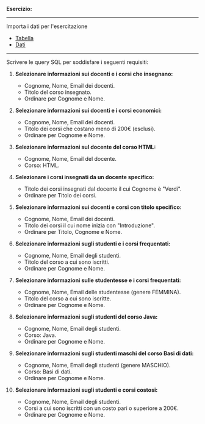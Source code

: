 **Esercizio:**  

---

Importa i dati per l'esercitazione

- [Tabella](../../09_data/Corsi/db_corsi.sql)
- [Dati](../../09_data/Corsi/db_corsi_dati.sql)

---


Scrivere le query SQL per soddisfare i seguenti requisiti:  

1. **Selezionare informazioni sui docenti e i corsi che insegnano:**  
   - Cognome, Nome, Email dei docenti.  
   - Titolo del corso insegnato.  
   - Ordinare per Cognome e Nome.  

2. **Selezionare informazioni sui docenti e i corsi economici:**  
   - Cognome, Nome, Email dei docenti.  
   - Titolo dei corsi che costano meno di 200€ (esclusi).  
   - Ordinare per Cognome e Nome.  

3. **Selezionare informazioni sul docente del corso HTML:**  
   - Cognome, Nome, Email del docente.  
   - Corso: HTML.  

4. **Selezionare i corsi insegnati da un docente specifico:**  
   - Titolo dei corsi insegnati dal docente il cui Cognome è "Verdi".  
   - Ordinare per Titolo dei corsi.  

5. **Selezionare informazioni sui docenti e corsi con titolo specifico:**  
   - Cognome, Nome, Email dei docenti.  
   - Titolo dei corsi il cui nome inizia con "Introduzione".  
   - Ordinare per Titolo, Cognome e Nome.  

6. **Selezionare informazioni sugli studenti e i corsi frequentati:**  
   - Cognome, Nome, Email degli studenti.  
   - Titolo del corso a cui sono iscritti.  
   - Ordinare per Cognome e Nome.  

7. **Selezionare informazioni sulle studentesse e i corsi frequentati:**  
   - Cognome, Nome, Email delle studentesse (genere FEMMINA).  
   - Titolo del corso a cui sono iscritte.  
   - Ordinare per Cognome e Nome.  

8. **Selezionare informazioni sugli studenti del corso Java:**  
   - Cognome, Nome, Email degli studenti.  
   - Corso: Java.  
   - Ordinare per Cognome e Nome.  

9. **Selezionare informazioni sugli studenti maschi del corso Basi di dati:**  
   - Cognome, Nome, Email degli studenti (genere MASCHIO).  
   - Corso: Basi di dati.  
   - Ordinare per Cognome e Nome.  

10. **Selezionare informazioni sugli studenti e corsi costosi:**  
    - Cognome, Nome, Email degli studenti.  
    - Corsi a cui sono iscritti con un costo pari o superiore a 200€.  
    - Ordinare per Cognome e Nome.  
